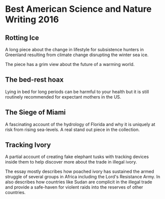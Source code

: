
# Best American Science and Nature Writing 2016

## Rotting Ice

A long piece about the change in lifestyle for subsistence hunters in Greenland resulting from climate change disrupting the winter sea ice.

The piece has a grim view about the future of a warming world.

## The bed-rest hoax

Lying in bed for long periods can be harmful to your health but it is still routinely recommended for expectant mothers in the US.

## The Siege of Miami

A fascinating account of the hydrology of Florida and why it is uniquely at risk from rising sea-levels. A real stand out piece in the collection.

## Tracking Ivory

A partial account of creating fake elephant tusks with tracking devices inside them to help discover more about the trade in illegal ivory.

The essay mostly describes how poached ivory has sustained the armed struggle of several groups in Africa including the Lord's Resistance Army. In also describes how countries like Sudan are complicit in the illegal trade and provide a safe-haven for violent raids into the reserves of other countries.